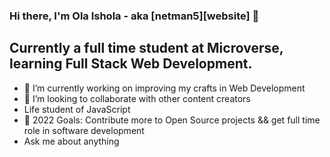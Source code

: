 ### Hi there, I'm Ola Ishola - aka [netman5][website] 👋

## Currently a full time student at Microverse, learning Full Stack Web Development.

- 🌱 I’m currently working on improving my crafts in Web Development
- 👯 I’m looking to collaborate with other content creators
- Life student of JavaScript
- 🥅 2022 Goals: Contribute more to Open Source projects && get full time role in software development
- Ask me about anything

[webiste]: https://netman5.github.io/
[netman5]: https://github.com/netman5

